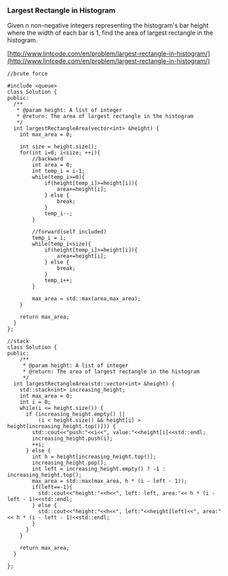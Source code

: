 ### Largest Rectangle in Histogram

Given n non-negative integers representing the histogram's bar height where the width of each bar is 1, find the area of largest rectangle in the histogram.

[http://www.lintcode.com/en/problem/largest-rectangle-in-histogram/](http://www.lintcode.com/en/problem/largest-rectangle-in-histogram/)

```
//brute force

#include <queue>
class Solution {
public:
  /**
   * @param height: A list of integer
   * @return: The area of largest rectangle in the histogram
   */
  int largestRectangleArea(vector<int> &height) {
    int max_area = 0;

    int size = height.size();
    for(int i=0; i<size; ++i){
        //backward
        int area = 0;
        int temp_i = i-1;
        while(temp_i>=0){
            if(height[temp_i]>=height[i]){
                area+=height[i];
            } else {
                break;
            }
            temp_i--;
        }

        //forward(self included)
        temp_i = i;
        while(temp_i<size){
            if(height[temp_i]>=height[i]){
                area+=height[i];
            } else {
                break;
            }            
            temp_i++;
        }

        max_area = std::max(area,max_area);
    }

    return max_area;
  }
};
```

```
//stack
class Solution {
public:
    /**
     * @param height: A list of integer
     * @return: The area of largest rectangle in the histogram
     */
  int largestRectangleArea(std::vector<int> &height) {
    std::stack<int> increasing_height;
    int max_area = 0;
    int i = 0;
    while(i <= height.size()) {
      if (increasing_height.empty() ||
          (i < height.size() && height[i] > height[increasing_height.top()])) {
        std::cout<<"push:"<<i<<", value:"<<height[i]<<std::endl;
        increasing_height.push(i);
        ++i;
      } else {
        int h = height[increasing_height.top()];
        increasing_height.pop();
        int left = increasing_height.empty() ? -1 : increasing_height.top();
        max_area = std::max(max_area, h * (i - left - 1));
        if(left==-1){
          std::cout<<"height:"<<h<<", left: left, area:"<< h * (i - left - 1)<<std::endl;
        } else {
          std::cout<<"height:"<<h<<", left:"<<height[left]<<", area:"<< h * (i - left - 1)<<std::endl;
        }
      }
    }

    return max_area;
  }

};
```



